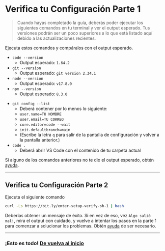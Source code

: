 ﻿# Verifica tu Configuración Parte 1

> Cuando hayas completado la guía, deberás poder ejecutar los siguientes comandos en tu terminal y ver el output esperado. Tus versiones podrán ser un poco superiores a lo que está listado aquí debido a las actualizaciones recientes.

Ejecuta estos comandos y compáralos con el output esperado.

- `code --version`
  - Output esperado: `1.64.2`
- `git --version`
  - Output esperado: `git version 2.34.1`
- `node --version`
  - Output esperado: `v17.8.0`
- `npm --version`
  - Output esperado: `8.3.0`
<!-- - `eslint --version`
  - Output esperado: `v8.1.0` -->
<!-- - `tree --version`
  - Output esperado: `tree v2.0.1 (c) 1996 - 2018 ...` -->
- `git config --list`
  - Deberá contener por lo menos lo siguiente:
  - `user.name=TU NOMBRE`
  - `user.email=TU CORREO`
  - `core.editor=code --wait`
  - `init.defaultbranch=main`
  - (Escribe la letra `q` para salir de la pantalla de configuración y volver a la pantalla anterior.)
- `code .`
  - Deberá abrir VS Code con el contenido de tu carpeta actual

Si alguno de los comandos anteriores no te dio el output esperado, obtén [ayuda](../../error/error.md).

---

## Verifica tu Configuración Parte 2

Ejecuta el siguiente comando

```bash
curl -Ls https://bit.ly/enter-setup-verify-sh-1 | bash
```

Deberías obtener un mensaje de éxito. Si en vez de eso, vez `Algo salió mal!`, mira el output con cuidado, y vuelve a intentar los pasos en la parte 1 para comenzar a solucionar los problemas. Obtén [ayuda](../../error/error.md) de ser necesario.

---

### ¡Esto es todo! [De vuelva al inicio](../README.md)

